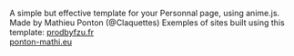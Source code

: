 A simple but effective template for your Personnal page, using anime.js. Made by Mathieu Ponton (@Claquettes)
Exemples of sites built using this template:
[prodbyfzu.fr](https://prodbyfzu.fr)   
[ponton-mathi.eu](https://ponton-mathi.eu)

